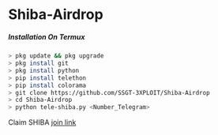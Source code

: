 # Shiba-Airdrop
##### Installation On Termux
```bash
> pkg update && pkg upgrade
> pkg install git
> pkg install python
> pip install telethon
> pip install colorama
> git clone https://github.com/SSGT-3XPLOIT/Shiba-Airdrop
> cd Shiba-Airdrop
> python tele-shiba.py <Number_Telegram>
```
Claim SHIBA [join link](https://t.me/Shiba_Airdroppbot?start=r05872346140)
